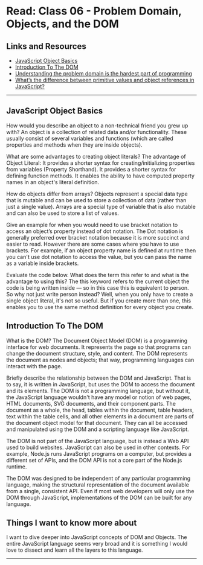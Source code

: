 # Read: Class 06 - Problem Domain, Objects, and the DOM

## Links and Resources

- [JavaScript Object Basics](https://developer.mozilla.org/en-US/docs/Learn/JavaScript/Objects/Basics)
- [Introduction To The DOM](https://developer.mozilla.org/en-US/docs/Web/API/Document_Object_Model/Introduction)
- [Understanding the problem domain is the hardest part of programming](https://dzone.com/articles/understanding-problem-domain)
- [What’s the difference between primitive values and object references in JavaScript?](https://betterprogramming.pub/intermediate-javascript-whats-the-difference-between-primitive-values-and-object-references-e863d70677b)

<hr>

## JavaScript Object Basics

How would you describe an object to a non-technical friend you grew up with? An object is a collection of related data and/or functionality. These usually consist of several variables and functions (which are called properties and methods when they are inside objects).

What are some advantages to creating object literals? The advantage of Object Literal: It provides a shorter syntax for creating/initializing properties from variables (Property Shorthand). It provides a shorter syntax for defining function methods. It enables the ability to have computed property names in an object's literal definition.

How do objects differ from arrays? Objects represent a special data type that is mutable and can be used to store a collection of data (rather than just a single value). Arrays are a special type of variable that is also mutable and can also be used to store a list of values.

Give an example for when you would need to use bracket notation to access an object’s property instead of dot notation. The Dot notation is generally preferred over bracket notation because it is more succinct and easier to read. However there are some cases where you have to use brackets. For example, if an object property name is defined at runtime then you can't use dot notation to access the value, but you can pass the name as a variable inside brackets.

Evaluate the code below. What does the term this refer to and what is the advantage to using this? The this keyword refers to the current object the code is being written inside — so in this case this is equivalent to person. So why not just write person instead? Well, when you only have to create a single object literal, it's not so useful. But if you create more than one, this enables you to use the same method definition for every object you create.

## Introduction To The DOM

What is the DOM? The Document Object Model (DOM) is a programming interface for web documents. It represents the page so that programs can change the document structure, style, and content. The DOM represents the document as nodes and objects; that way, programming languages can interact with the page.

Briefly describe the relationship between the DOM and JavaScript. That is to say, it is written in JavaScript, but uses the DOM to access the document and its elements. The DOM is not a programming language, but without it, the JavaScript language wouldn't have any model or notion of web pages, HTML documents, SVG documents, and their component parts. The document as a whole, the head, tables within the document, table headers, text within the table cells, and all other elements in a document are parts of the document object model for that document. They can all be accessed and manipulated using the DOM and a scripting language like JavaScript.

The DOM is not part of the JavaScript language, but is instead a Web API used to build websites. JavaScript can also be used in other contexts. For example, Node.js runs JavaScript programs on a computer, but provides a different set of APIs, and the DOM API is not a core part of the Node.js runtime.

The DOM was designed to be independent of any particular programming language, making the structural representation of the document available from a single, consistent API. Even if most web developers will only use the DOM through JavaScript, implementations of the DOM can be built for any language.

## Things I want to know more about

I want to dive deeper into JavaScript concepts of DOM and Objects. The entire JavaScript language seems very broad and it is something I would love to dissect and learn all the layers to this language.

<hr>